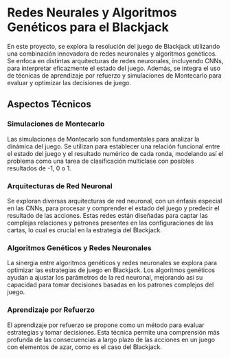 # Redes Neurales y Algoritmos Genéticos para el Blackjack

En este proyecto, se explora la resolución del juego de Blackjack utilizando una combinación innovadora de redes neuronales y algoritmos genéticos. Se enfoca en distintas arquitecturas de redes neuronales, incluyendo CNNs, para interpretar eficazmente el estado del juego. Además, se integra el uso de técnicas de aprendizaje por refuerzo y simulaciones de Montecarlo para evaluar y optimizar las decisiones de juego.


## Aspectos Técnicos
### Simulaciones de Montecarlo

Las simulaciones de Montecarlo son fundamentales para analizar la dinámica del juego. Se utilizan para establecer una relación funcional entre el estado del juego y el resultado numérico de cada ronda, modelando así el problema como una tarea de clasificación multiclase con posibles resultados de -1, 0 o 1.

### Arquitecturas de Red Neuronal

Se exploran diversas arquitecturas de red neuronal, con un énfasis especial en las CNNs, para procesar y comprender el estado del juego y predecir el resultado de las acciones. Estas redes están diseñadas para captar las complejas relaciones y patrones presentes en las configuraciones de las cartas, lo cual es crucial en la estrategia del Blackjack.

### Algoritmos Genéticos y Redes Neuronales

La sinergia entre algoritmos genéticos y redes neuronales se explora para optimizar las estrategias de juego en Blackjack. Los algoritmos genéticos ayudan a ajustar los parámetros de la red neuronal, mejorando así su capacidad para tomar decisiones basadas en los patrones complejos del juego.

### Aprendizaje por Refuerzo

El aprendizaje por refuerzo se propone como un método para evaluar estrategias y tomar decisiones. Esta técnica permite una comprensión más profunda de las consecuencias a largo plazo de las acciones en un juego con elementos de azar, como es el caso del Blackjack.